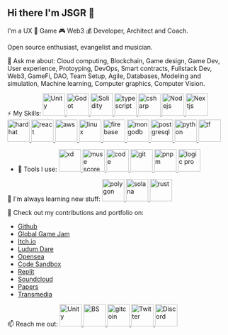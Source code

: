 ## Hi there I'm JSGR 👋

I'm a UX 👊 Game 🎮 Web3 💰 Developer, Architect and Coach.

Open source enthusiast, evangelist and musician.

💬 Ask me about:
Cloud computing, Blockchain, Game design, Game Dev, User experience, Protoyping, DevOps, Smart contracts, Fullstack Dev, Web3, GameFi, DAO, Team Setup, Agile, Databases, Modeling and simulation, Machine learning, Computer graphics, Computer Vision.

⚡ My Skills:
<a href="https://www.unity.com/" target="_blank" rel="noreferrer"> <img src="https://marcas-logos.net/wp-content/uploads/2020/11/Unity-logo-1.jpg" alt="Unity" width="50"/> </a>
<a href="https://www.godotengine.com/" target="_blank" rel="noreferrer"> <img src="https://upload.wikimedia.org/wikipedia/commons/thumb/6/6a/Godot_icon.svg/1024px-Godot_icon.svg.png" alt="Godot" width="50"/> </a>
<a href="https://soliditylang.org" target="_blank" rel="noreferrer"> <img src="https://miro.medium.com/max/1021/1*6PyBsw_sP7tP_ff_I-Ie6g.png" alt="Solidity" width="50"/> </a>
<a href="https://www.typescriptlang.org/" target="_blank" rel="noreferrer"> <img src="https://upload.wikimedia.org/wikipedia/commons/thumb/4/4c/Typescript_logo_2020.svg/1024px-Typescript_logo_2020.svg.png" alt="typescript" width="50"/> </a>
<a href="https://docs.microsoft.com/en-us/dotnet/csharp/" target="_blank" rel="noreferrer"> <img src="https://seeklogo.com/images/C/c-sharp-c-logo-02F17714BA-seeklogo.com.png" alt="csharp" width="50"/> </a>
<a href="https://nodejs.org/en/" target="_blank" rel="noreferrer"> <img src="https://walde.co/wp-content/uploads/2016/09/nodejs_logo.png" alt="Nodejs" width="50"/> </a>
<a href="https://nextjs.org/" target="_blank" rel="noreferrer"> <img src="https://media.graphcms.com/VKHHNvEETYqZRkqgjybc" alt="Nextjs" width="50"/> </a>
<a href="https://hardhat.org/" target="_blank" rel="noreferrer"> <img src="https://seeklogo.com/images/H/hardhat-logo-888739EBB4-seeklogo.com.png" alt="hardhat" width="50"/> </a>
<a href="https://reactjs.org/" target="_blank" rel="noreferrer"> <img src="https://logojinni.com/image/logos/react-446.svg" alt="react" width="50"/> </a>
<a href="https://aws.amazon.com/" target="_blank" rel="noreferrer"> <img src="https://logowik.com/content/uploads/images/aws-amazon-web-services.jpg" alt="aws" width="50"/> </a>
<a href="https://www.linux.com/" target="_blank" rel="noreferrer"> <img src="https://cdn.worldvectorlogo.com/logos/tux.svg" alt="linux" width="50"/> </a>
<a href="https://www.firebase.com/" target="_blank" rel="noreferrer"> <img src="https://cdn.worldvectorlogo.com/logos/firebase-1.svg" alt="firebase" width="50"/> </a>
<a href="https://www.mongodb.com/" target="_blank" rel="noreferrer"> <img src="https://1000marcas.net/wp-content/uploads/2021/06/MongoDB-Logo.jpg" alt="mongodb" width="50"/> </a>
<a href="https://www.potgresql.org/" target="_blank" rel="noreferrer"> <img src="https://upload.wikimedia.org/wikipedia/commons/thumb/2/29/Postgresql_elephant.svg/1200px-Postgresql_elephant.svg.png" alt="postgresql" width="50"/> </a>
<a href="https://www.python.com/" target="_blank" rel="noreferrer"> <img src="https://upload.wikimedia.org/wikipedia/commons/thumb/c/c3/Python-logo-notext.svg/2048px-Python-logo-notext.svg.png" alt="python" width="50"/> </a>
<a href="https://www.tensorflow.org/" target="_blank" rel="noreferrer"> <img src="https://upload.wikimedia.org/wikipedia/commons/thumb/2/2d/Tensorflow_logo.svg/1200px-Tensorflow_logo.svg.png" alt="tf" width="50"/> </a>

- 🔨 Tools I use:
<a href="https://www.adobe.com/products/xd.html" target="_blank" rel="noreferrer"> <img src="https://upload.wikimedia.org/wikipedia/commons/thumb/c/c2/Adobe_XD_CC_icon.svg/1200px-Adobe_XD_CC_icon.svg.png" alt="xd" width="50"/> </a>
<a href="https://www.adobe.com/products/xd.html" target="_blank" rel="noreferrer"> <img src="https://upload.wikimedia.org/wikipedia/commons/thumb/7/70/MuseScore_logo.png/1024px-MuseScore_logo.png" alt="muse score" width="50"/> </a>
<a href="https://www.adobe.com/products/xd.html" target="_blank" rel="noreferrer"> <img src="https://upload.wikimedia.org/wikipedia/commons/thumb/9/9a/Visual_Studio_Code_1.35_icon.svg/2048px-Visual_Studio_Code_1.35_icon.svg.png" alt="code" width="50"/> </a>
<a href="https://www.adobe.com/products/xd.html" target="_blank" rel="noreferrer"> <img src="https://www.innerzaurus.com/wp-content/uploads/2020/08/Logo-de-Git.png" alt="git" width="50"/> </a>
<a href="https://www.adobe.com/products/xd.html" target="_blank" rel="noreferrer"> <img src="https://encrypted-tbn0.gstatic.com/images?q=tbn:ANd9GcTdt70aBJx_Jej_gXQSmymXZxw05DErqbx36qqcwfJS&s" alt="pnpm" width="50"/> </a>
<a href="https://www.adobe.com/products/xd.html" target="_blank" rel="noreferrer"> <img src="https://help.apple.com/assets/61969817CE76B47A346B2B67/6196981BCE76B47A346B2B86/en_US/390711ce08c61bf054d3dc4dfb9080ae.png" alt="logic pro" width="50"/> </a>

🌱 I'm always learning new stuff: 
<a href="https://www.godotengine.com/" target="_blank" rel="noreferrer"> <img src="https://ffnews.com/wp-content/uploads/2021/07/q4itcBEb_400x400.jpg" alt="polygon" width="50"/> </a>
<a href="https://www.godotengine.com/" target="_blank" rel="noreferrer"> <img src="https://seeklogo.com/images/S/solana-sol-logo-12828AD23D-seeklogo.com.png" alt="solana" width="50"/> </a>
<a href="https://www.godotengine.com/" target="_blank" rel="noreferrer"> <img src="https://user-images.githubusercontent.com/739070/62526177-3fcb4700-b828-11e9-8c7a-4e31dbf65dc7.png" alt="rust" width="50"/> </a>

👯 Check out my contributions and portfolio on:
- <a href="https://www.github.com/muddokon" target="_blank" rel="noreferrer">Github</a>
- <a href="https://globalgamejam.org/2017/games/dance-demolition" target="_blank" rel="noreferrer">Global Game Jam</a>
- <a href="https://kraykon.itch.io/" target="_blank" rel="noreferrer">Itch.io</a>
- <a href="https://kraykon.itch.io/monolith" target="_blank" rel="noreferrer">Ludum Dare</a>
- <a href="https://www.opensea.com/" target="_blank" rel="noreferrer">Opensea</a>
- <a href="https://www.codesandbox.com/muddokon" target="_blank" rel="noreferrer">Code Sandbox</a>
- <a href="https://www.replit.com/@muddokon" target="_blank" rel="noreferrer">Replit</a>
- <a href="https://soundcloud.com/sebastian-gomez-rosas" target="_blank" rel="noreferrer">Soundcloud</a>
- <a href="https://www.sciencedirect.com/" target="_blank" rel="noreferrer">Papers</a>
- <a href="https://www.innmersa.com/" target="_blank" rel="noreferrer">Transmedia</a>

📫 Reach me out:
<a href="https://www.linkedin.com/in/sebastian-gomez-rosas" target="_blank" rel="noreferrer"> <img src="https://cdn-icons-png.flaticon.com/512/174/174857.png?w=360" alt="Unity" width="50"/> </a>
<a href="https://buildspace.so/" target="_blank" rel="noreferrer"> <img src="https://ethereum.org/static/6c8cbe3553e716b23b087240b3630de1/90cd3/buildspace.png" alt="BS" width="50"/> </a>
<a href="https://www.gitcoin.co/" target="_blank" rel="noreferrer"> <img src="https://user-images.githubusercontent.com/23297747/40148910-112c56d4-5936-11e8-95df-aa9796b33bf3.png" alt="gitcoin" width="50"/> </a>
<a href="https://www.twitter.com/sebasnaranja" target="_blank" rel="noreferrer"> <img src="https://cdn.computerhoy.com/sites/navi.axelspringer.es/public/styles/480/public/media/image/2013/08/17981-logo-twitter.png?itok=dElA6iAV" alt="Twitter" width="50"/> </a>
<a href="https://discordapp.com/users/950491192691396629" target="_blank" rel="noreferrer"> <img src="https://logodownload.org/wp-content/uploads/2017/11/discord-logo-4-1.png" alt="Discord" width="50"/> </a>

<!--
**muddokon/muddokon** is a ✨ _special_ ✨ repository because its `README.md` (this file) appears on your GitHub profile.

Here are some ideas to get you started:

- 🔭 I’m currently working on ...
- 🌱 I’m currently learning ...
- 👯 I’m looking to collaborate on ...
- 🤔 I’m looking for help with ...
- 💬 Ask me about ...
- 📫 How to reach me: ...
- 😄 Pronouns: ...
- ⚡ Fun fact: ...
-->
